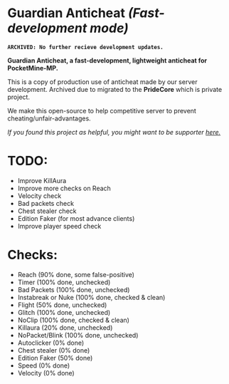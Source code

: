 # Guardian Anticheat *(Fast-development mode)*
**`ARCHIVED: No further recieve development updates.`** 

**Guardian Anticheat, a fast-development, lightweight anticheat for PocketMine-MP.**

This is a copy of production use of anticheat made by our server development. Archived due to migrated to the **PrideCore** which is private project.

We make this open-source to help competitive server to prevent cheating/unfair-advantages.

*If you found this project as helpful, you might want to be supporter [here.](https://supporter.mcpride.tk/)*

# TODO:
 * Improve KillAura
 * Improve more checks on Reach
 * Velocity check
 * Bad packets check
 * Chest stealer check
 * Edition Faker (for most advance clients)
 * Improve player speed check
 
# Checks:
 * Reach (90% done, some false-positive)
 * Timer (100% done, unchecked)
 * Bad Packets (100% done, unchecked)
 * Instabreak or Nuke (100% done, checked & clean)
 * Flight (50% done, unchecked)
 * Glitch (100% done, unchecked)
 * NoClip (100% done, checked & clean)
 * Killaura (20% done, unchecked)
 * NoPacket/Blink (100% done, unchecked)
 * Autoclicker (0% done)
 * Chest stealer (0% done)
 * Edition Faker (50% done)
 * Speed (0% done)
 * Velocity (0% done)
